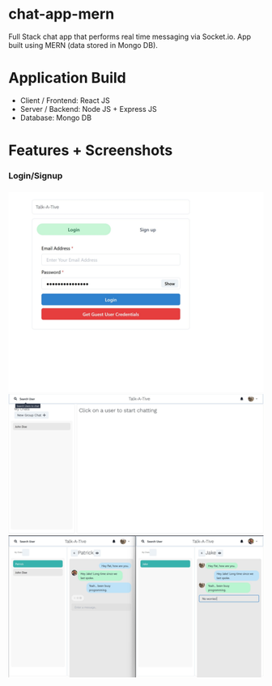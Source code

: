 # chat-app-mern
Full Stack chat app that performs real time messaging via Socket.io. App built using MERN (data stored in Mongo DB).

# Application Build
* Client / Frontend: React JS
* Server / Backend: Node JS + Express JS
* Database: Mongo DB

# Features + Screenshots
<h3>Login/Signup<h3>
<img src="loginpage.jpg" />
<img src="chatpage1.jpg" />
<img src="realtime.jpg" />
